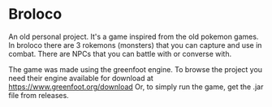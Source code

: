 # Broloco
An old personal project. It's a game inspired from the old pokemon games. In broloco there are 3 rokemons (monsters) that you can capture and use in combat. There are NPCs that you can battle with or converse with.

The game was made using the greenfoot engine. To browse the project you need their engine available for download at https://www.greenfoot.org/download
Or, to simply run the game, get the .jar file from releases.
